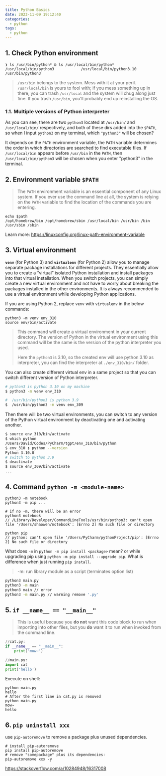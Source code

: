 ```yaml
---
title: Python Basics
date: 2023-11-09 19:12:40
categories:
  - python
tags:
  - python
---
```


## 1. Check Python environment

```shell
❯ ls /usr/bin/python* & ls /usr/local/bin/python*
/usr/local/bin/python3            /usr/local/bin/python3.10
/usr/bin/python3
```

> `/usr/bin` belongs to the system. Mess with it at your peril.
> `/usr/local/bin` is yours to fool with; if you mess something up in there, you can trash `/usr/local` and the system will chug along just fine. If you trash `/usr/bin`, you'll probably end up reinstalling the OS.

### 1.1. Multiple versions of Python interpreter

As you can see, there are two `python3` located at `/usr/bin/` and `/usr/local/bin/` respectively, and both of these dirs added into the `$PATH`, so when I input `python3` on my terminal, which `"python3"` will be chosen?

It depends on the `PATH` environment variable, the `PATH` variable determines the order in which directories are searched to find executable files. If `/usr/local/bin` appears before `/usr/bin` in the `PATH`, then `/usr/local/bin/python3` will be chosen when you enter "python3" in the terminal.

## 2. Environment variable `$PATH`

> The `PATH` environment variable is an essential component of any Linux system. If you ever use the command line at all, the system is relying on the `PATH` variable to find the location of the commands you are entering.

```shell
echo $path
/opt/homebrew/bin /opt/homebrew/sbin /usr/local/bin /usr/bin /bin /usr/sbin /sbin
```

Learn more: https://linuxconfig.org/linux-path-environment-variable

## 3. Virtual environment

**`venv`** (for Python 3) and **`virtualenv`** (for Python 2) allow you to manage separate package installations for different projects. They essentially allow you to create a “virtual” isolated Python installation and install packages into that virtual installation. When you switch projects, you can simply create a new virtual environment and not have to worry about breaking the packages installed in the other environments. It is always recommended to use a virtual environment while developing Python applications.

If you are using Python 2, replace `venv` with `virtualenv` in the below commands:

```shell
python3 -m venv env_310
source env/bin/activate
```
> This command will create a virtual environment in your current directory. The version of Python in the virtual environment using this command will be the same is the version of the python interpreter you used.
>
> Here the `python3` is 3.10, so the created env will use python 3.10 as interpreter, you can find the interpreter at `./env_310/bin/` folder. 

You can also create different virtual env in a same project so that you can switch different version of Python interpreter. 

```bash
# python3 is python 3.10 on my machine
$ python3 -m venv env_310

#  /usr/bin/python3 is python 3.9
$  /usr/bin/python3 -m venv env_309
```

Then there will be two virtual environments, you can switch to any version of the Python virtual environment by deactivating one and activating another.

```bash
$ source env_310/bin/activate
$ which python 
/Users/David/Codes/PyCharm/tgpt/env_310/bin/python
$ env_310 ❯ python --version      
Python 3.10.0
# switch to python 3.9
$ deactivate
$ source env_309/bin/activate
...
```

## 4. **Command `python -m <module-name>`**

```shell
python3 -m notebook
python3 -m pip ...

# if no -m, there will be an error
python3 notebook
// /Library/Developer/CommandLineTools/usr/bin/python3: can't open file '/Users/shaowen/notebook': [Errno 2] No such file or directory

python pip 
// python: can't open file '/Users/PyCharm/pythonProject/pip': [Errno 2] No such file or directory
```

What does `-m` in `python -m pip install <package>` mean? or while upgrading pip using `python -m pip install --upgrade pip`. What is difference when just running `pip install`.

> -m: run library module as a script (terminates option list)

```bash
python3 main.py
python3 -m main
python3 main // error
python3 -m main.py // warning remove '.py'
```

## 5. **`if __name__ == "__main__"`**

> This is useful because you **do not** want this code block to run when importing into other files, but you **do** want it to run when invoked from the command line.

```python
//cat.py:
if __name__ == "__main__":
    print('mow~')

//main.py:
import cat
print('hello')
```

Execute on shell:
```shell
python main.py
hello
# After the first line in cat.py is removed
python main.py
mow~
hello
```

## 6. `pip uninstall xxx` 

use `pip-autoremove` to remove a package plus unused dependencies.
```shell
# install pip-autoremove
pip install pip-autoremove
# remove "somepackage" plus its dependencies:
pip-autoremove xxx -y
```

https://stackoverflow.com/a/10284948/16317008

